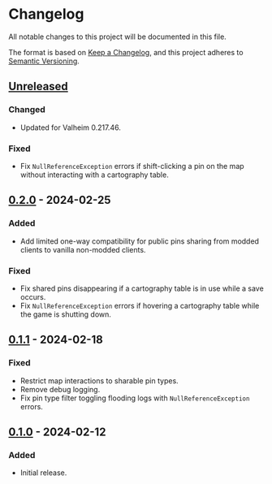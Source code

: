 # Changelog

All notable changes to this project will be documented in this file.

The format is based on [Keep a Changelog](https://keepachangelog.com/en/1.0.0/),
and this project adheres to [Semantic Versioning](https://semver.org/spec/v2.0.0.html).

## [Unreleased]

### Changed

-   Updated for Valheim 0.217.46.

### Fixed

-   Fix `NullReferenceException` errors if shift-clicking a pin on the map without interacting with a cartography table.

## [0.2.0] - 2024-02-25

### Added

-   Add limited one-way compatibility for public pins sharing from modded clients to vanilla non-modded clients.

### Fixed

-   Fix shared pins disappearing if a cartography table is in use while a save occurs.
-   Fix `NullReferenceException` errors if hovering a cartography table while the game is shutting down.

## [0.1.1] - 2024-02-18

### Fixed

-   Restrict map interactions to sharable pin types.
-   Remove debug logging.
-   Fix pin type filter toggling flooding logs with `NullReferenceException` errors.

## [0.1.0] - 2024-02-12

### Added

-   Initial release.

[Unreleased]: https://github.com/nbusseneau/BetterCartographyTable/compare/0.2.0...HEAD

[0.2.0]: https://github.com/nbusseneau/BetterCartographyTable/compare/0.1.1...0.2.0

[0.1.1]: https://github.com/nbusseneau/BetterCartographyTable/compare/0.1.0...0.1.1

[0.1.0]: https://github.com/nbusseneau/BetterCartographyTable/compare/d81736f2634eb52248432e1a66f59ac0acb491b4...0.1.0
